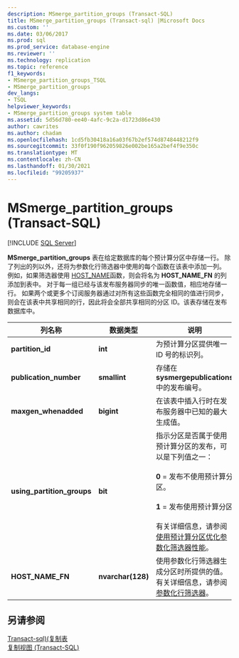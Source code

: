 ```yaml
---
description: MSmerge_partition_groups (Transact-SQL)
title: MSmerge_partition_groups (Transact-sql) |Microsoft Docs
ms.custom: ''
ms.date: 03/06/2017
ms.prod: sql
ms.prod_service: database-engine
ms.reviewer: ''
ms.technology: replication
ms.topic: reference
f1_keywords:
- MSmerge_partition_groups_TSQL
- MSmerge_partition_groups
dev_langs:
- TSQL
helpviewer_keywords:
- MSmerge_partition_groups system table
ms.assetid: 5d56d780-ee40-4afc-9c2a-d1723d86e430
author: cawrites
ms.author: chadam
ms.openlocfilehash: 1cd5fb30418a16a03f67b2ef574d8748448212f9
ms.sourcegitcommit: 33f0f190f962059826e002be165a2bef4f9e350c
ms.translationtype: MT
ms.contentlocale: zh-CN
ms.lasthandoff: 01/30/2021
ms.locfileid: "99205937"
---
```

# <a name="msmerge_partition_groups-transact-sql"></a>MSmerge_partition_groups (Transact-SQL)
[!INCLUDE [SQL Server](../../includes/applies-to-version/sqlserver.md)]

  **MSmerge_partition_groups** 表在给定数据库的每个预计算分区中存储一行。 除了列出的列以外，还将为参数化行筛选器中使用的每个函数在该表中添加一列。 例如，如果筛选器使用 [HOST_NAME](../../t-sql/functions/host-name-transact-sql.md)函数，则会将名为 **HOST_NAME_FN** 的列添加到表中。 对于每一组已经与该发布服务器同步的唯一函数值，相应地存储一行。 如果两个或更多个订阅服务器通过对所有这些函数完全相同的值进行同步，则会在该表中共享相同的行，因此将会全部共享相同的分区 ID。该表存储在发布数据库中。  
  
|列名称|数据类型|说明|  
|-----------------|---------------|-----------------|  
|**partition_id**|**int**|为预计算分区提供唯一 ID 号的标识列。|  
|**publication_number**|**smallint**|存储在 **sysmergepublications** 中的发布编号。|  
|**maxgen_whenadded**|**bigint**|在该表中插入行时在发布服务器中已知的最大生成值。|  
|**using_partition_groups**|**bit**|指示分区是否属于使用预计算分区的发布，可以是下列值之一：<br /><br /> **0** = 发布不使用预计算分区。<br /><br /> **1** = 发布使用预计算分区<br /><br /> 有关详细信息，请参阅[使用预计算分区优化参数化筛选器性能](../../relational-databases/replication/merge/parameterized-filters-optimize-for-precomputed-partitions.md)。|  
|**HOST_NAME_FN**|**nvarchar(128)**|使用参数化行筛选器生成分区时所提供的值。 有关详细信息，请参阅 [参数化行筛选器](../../relational-databases/replication/merge/parameterized-filters-parameterized-row-filters.md)。|  
  
## <a name="see-also"></a>另请参阅  
 [Transact-sql&#41;&#40;复制表 ](../../relational-databases/system-tables/replication-tables-transact-sql.md)   
 [复制视图 (Transact-SQL)](../../relational-databases/system-views/replication-views-transact-sql.md)  
  
  
